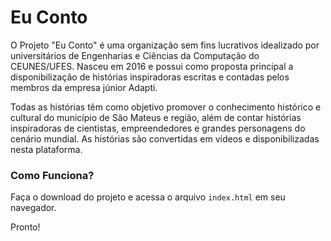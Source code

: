 # Eu Conto
O Projeto "Eu Conto" é uma organização sem fins lucrativos idealizado por universitários de Engenharias e
Ciências da Computação do CEUNES/UFES. Nasceu em 2016 e possui como proposta principal a disponibilização de
histórias inspiradoras escritas e contadas pelos membros da empresa júnior Adapti.

Todas as histórias têm como objetivo promover o conhecimento histórico e cultural do município de São Mateus 
e região, além de contar histórias inspiradoras de cientistas, empreendedores e grandes personagens do cenário
mundial. As histórias são convertidas em vídeos e disponibilizadas nesta plataforma.


### Como Funciona?

Faça o download do projeto e acessa o arquivo `index.html` em seu navegador.

Pronto!
